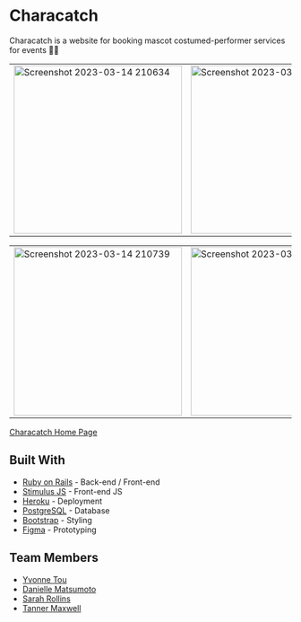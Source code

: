 # Characatch
Characatch is a website for booking mascot costumed-performer services for events 👯‍♀️
<table>
  <tr>
    <td>
      <img width="300" alt="Screenshot 2023-03-14 210634" src="https://user-images.githubusercontent.com/114258514/224997212-3b7eaad6-83ed-4aed-a18a-b47391a11bd8.png">
    </td>
    <td>
      <img width="300" alt="Screenshot 2023-03-14 210711" src="https://user-images.githubusercontent.com/114258514/224997385-8a18575c-4203-435e-b937-280d794812ae.png">
    </td>
  </tr>
</table>
<table>
  <tr>
    <td>
      <img width="300" alt="Screenshot 2023-03-14 210739" src="https://user-images.githubusercontent.com/114258514/224997456-8859be96-3f7a-41d7-a976-1c5a704439b1.png">
    </td>
    <td>
       <img width="300" alt="Screenshot 2023-03-14 210844" src="https://user-images.githubusercontent.com/114258514/224997508-cf66eceb-3792-489d-94f6-57a1add01c55.png">
    </td>
  </tr>
</table>









<a href="https://characatch.herokuapp.com/">Characatch Home Page</a>

## Built With
- [Ruby on Rails](https://guides.rubyonrails.org/) - Back-end / Front-end
- [Stimulus JS](https://stimulus.hotwired.dev/) - Front-end JS
- [Heroku](https://heroku.com/) - Deployment
- [PostgreSQL](https://www.postgresql.org/) - Database
- [Bootstrap](https://getbootstrap.com/) - Styling
- [Figma](https://www.figma.com) - Prototyping

## Team Members
- [Yvonne Tou](https://www.linkedin.com/in/touyvonne/)
- [Danielle Matsumoto](https://www.linkedin.com/in/danielle-matsumoto/)
- [Sarah Rollins](https://www.linkedin.com/in/sarah-rollins-sr/)
- [Tanner Maxwell](https://www.linkedin.com/in/tanner-maxwell-18052088/)



